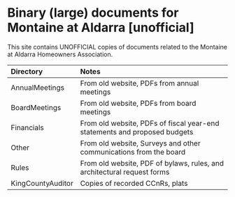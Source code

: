 # Binary (large) documents for Montaine at Aldarra [unofficial]

This site contains UNOFFICIAL copies of documents related to the Montaine at Aldarra
Homeowners Association.

| Directory         | Notes                                                                     |
| :---------------- | :------------------------------------------------------------------------ |
| AnnualMeetings    | From old website, PDFs from annual meetings                               |
| BoardMeetings     | From old website, PDFs from board meetings                                |
| Financials        | From old website, PDFs of fiscal year-end statements and proposed budgets |
| Other             | From old website, Surveys and other communications from the board         |
| Rules             | From old website, PDF of bylaws, rules, and architectural request forms   |
| KingCountyAuditor | Copies of recorded CCnRs, plats                                           |
